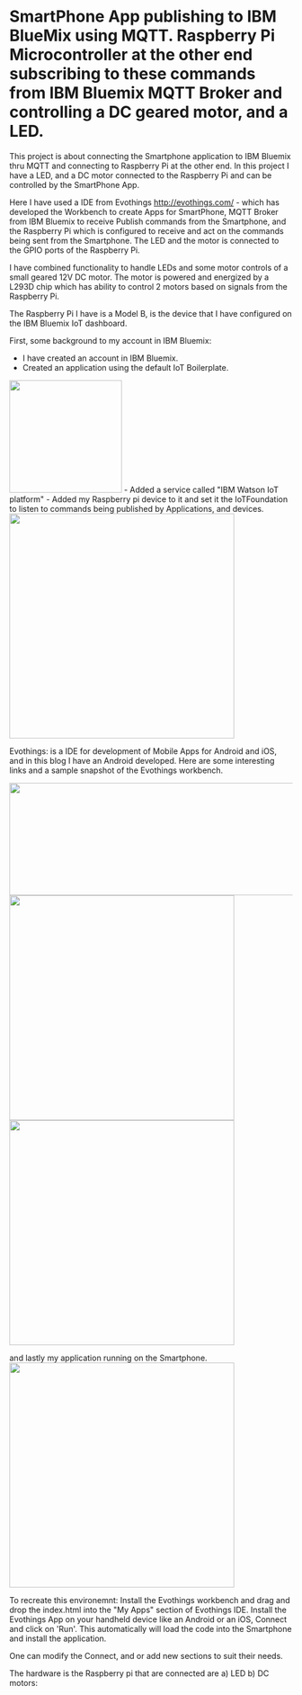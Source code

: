 # SmartPhone App publishing to IBM BlueMix using MQTT. Raspberry Pi Microcontroller at the other end subscribing to these commands from IBM Bluemix MQTT Broker and controlling a DC geared motor, and a LED.

This project is about connecting the Smartphone application to IBM Bluemix thru MQTT and connecting to Raspberry Pi at the other end.
In this project I have a LED, and a DC motor connected to the Raspberry Pi and can be controlled by the SmartPhone App.

Here I have used a IDE from Evothings http://evothings.com/ - which has developed the Workbench to create Apps for SmartPhone, 
MQTT Broker from IBM Bluemix to receive Publish commands from the Smartphone, and the Raspberry Pi which is configured to receive and act on the commands being sent from the Smartphone. The LED and the motor is connected to the GPIO ports of the Raspberry Pi.

I have combined functionality to handle LEDs and some motor controls of a small geared 12V DC motor.
The motor is powered and energized by a L293D chip which has ability to control 2 motors based on signals from the Raspberry Pi.

The Raspberry Pi I have is a Model B, is the device that I have configured on the IBM Bluemix IoT dashboard.

First, some background to my account in IBM Bluemix:
- I have created an account in IBM Bluemix.
- Created an application using the default IoT Boilerplate. 

<img src="https://cloud.githubusercontent.com/assets/14288989/13202146/66075b4e-d8b5-11e5-9730-95bfa982e7ad.png" width="200">
- Added a service called "IBM Watson IoT platform" 
- Added my Raspberry pi device to it and set it the IoTFoundation to listen to commands being published by Applications, and devices.

<img src="https://cloud.githubusercontent.com/assets/14288989/13202270/966552dc-d8ba-11e5-9809-8b92020a77a1.png" width ="400">
<img src=" " width ="400">


Evothings: is a IDE for development of Mobile Apps for Android and iOS, and in this blog I have an Android developed.
Here are some interesting links and a sample snapshot of the Evothings workbench.

<img src="https://cloud.githubusercontent.com/assets/14288989/13202278/df960f50-d8ba-11e5-9d25-0b72f2c212e2.png" height ="200" width ="800">
<img src="https://cloud.githubusercontent.com/assets/14288989/13202269/966111d6-d8ba-11e5-80ac-e617f3bf2850.png" width ="400">
<img src="https://cloud.githubusercontent.com/assets/14288989/13202267/96607cc6-d8ba-11e5-93bf-d5fdc8eaae1a.png" width ="400">


and lastly my application running on the Smartphone.
<img src="https://cloud.githubusercontent.com/assets/14288989/13202336/1d042956-d8bd-11e5-9496-21b592d9fd7e.png" width ="400">

To recreate this environemnt: Install the Evothings workbench and drag and drop the index.html into the "My Apps" section of Evothings IDE.
Install the Evothings App on your handheld device like an Android or an iOS, Connect and click on 'Run'. This automatically will load the code into the Smartphone and install the application.

One can modify the Connect, and or add new sections to suit their needs.

The hardware is the Raspberry pi that are connected are a) LED b) DC motors:

